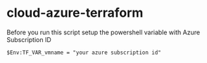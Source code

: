 # cloud-azure-terraform
Before you run this script setup the powershell variable with Azure Subscription ID
```
$Env:TF_VAR_vmname = "your azure subscription id"
```